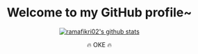 <!-- <h1 align="center">Hi, I'm Fikri!</h1> -->
<h1 align="center">Welcome to my GitHub profile~</h1>

<p align="center">
  <a href="https://github.com/ramafikri02"><img src="https://github-readme-stats.vercel.app/api?username=ramafikri02&hide_border=true&show_icons=true&theme=radical" alt="ramafikri02's github stats"></a>
</p>

<p align="center">🔥 OKE 🔥</p>

<!--

Here are some ideas to get you started:

- 🔭 I’m currently working on ...
- 🌱 I’m currently learning ...
- 👯 I’m looking to collaborate on ...
- 🤔 I’m looking for help with ...
- 💬 Ask me about ...
- 📫 How to reach me: ...
- 😄 Pronouns: ...
- ⚡ Fun fact: ...
-->
